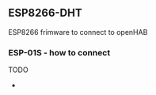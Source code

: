 <h2>ESP8266-DHT</h2>
ESP8266 frimware to connect to openHAB

<h3>ESP-01S - how to connect</h3>
TODO
<br>
<ul>
<li></li>
<ul>

